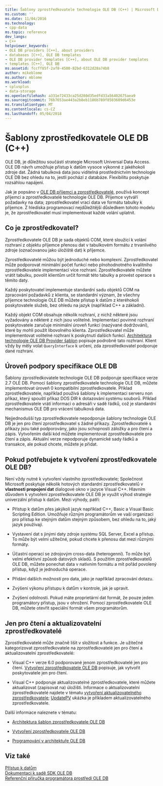 ```yaml
---
title: Šablony zprostředkovatele technologie OLE DB (C++) | Microsoft Docs
ms.custom: ''
ms.date: 11/04/2016
ms.technology:
- cpp-data
ms.topic: reference
dev_langs:
- C++
helpviewer_keywords:
- OLE DB providers [C++], about providers
- databases [C++], OLE DB templates
- OLE DB provider templates [C++], about OLE DB provider templates
- templates [C++], OLE DB
ms.assetid: fccff85f-2af8-4500-82bd-6312d28a74b8
author: mikeblome
ms.author: mblome
ms.workload:
- cplusplus
- data-storage
ms.openlocfilehash: a331e72433ca25d280d35edfd33a56402675aea9
ms.sourcegitcommit: 76b7653ae443a2b8eb1186b789f8503609d6453e
ms.translationtype: MT
ms.contentlocale: cs-CZ
ms.lasthandoff: 05/04/2018
---
```

# <a name="ole-db-provider-templates-c"></a>Šablony zprostředkovatele OLE DB (C++)
OLE DB, je důležitou součástí strategie Microsoft Universal Data Access. OLE DB návrh umožňuje přístup k datům vysoce výkonné z jakéhokoli zdroje dat. Žádná tabulková data jsou viditelná prostřednictvím technologie OLE DB bez ohledu na to, jestli pochází z databáze. Flexibilitu poskytuje rozsáhlou napájení.  
  
 Jak je popsáno v [OLE DB příjemci a zprostředkovatelé](../../data/oledb/ole-db-consumers-and-providers.md), používá koncept příjemci a zprostředkovatelé technologie OLE DB. Příjemce vytváří požadavky na data; zprostředkovatel vrací data ve formátu tabulky k příjemce. Z hlediska programovací nejdůležitější důsledkem tohoto modelu je, že zprostředkovatel musí implementovat každé volání uplatnit.  
  
## <a name="what-is-a-provider"></a>Co je zprostředkovatel?  
 Zprostředkovatele OLE DB je sada objektů COM, které sloužící k volání rozhraní z objektu příjemce přenosu dat v tabulkovém formátu z trvanlivého zdroje (označovanou jako úložiště dat) k příjemce.  
  
 Zprostředkovatelé můžou být jednoduché nebo komplexní. Zprostředkovatel může podporovat minimální počet funkcí nebo plnohodnotného kvalitního zprostředkovatele implementací více rozhraní. Zprostředkovatele můžete vrátit tabulku, povolit klientům určit formát této tabulky a provést operace s těmito daty.  
  
 Každý poskytovatel implementuje standardní sadu objektů COM na zpracování požadavků z klienta, se standardní význam, že všechny příjemce technologie OLE DB můžete přístup k datům z kteréhokoli poskytovatele služeb, bez ohledu na jazyk (například C++ a základní).  
  
 Každý objekt COM obsahuje několik rozhraní, z nichž některé jsou vyžadovány a některé z nich jsou volitelné. Implementací povinné rozhraní poskytovatele zaručuje minimální úroveň funkcí (nazývané dodržování), které by mohli použít libovolného klienta. Zprostředkovatel může implementovat volitelné rozhraní k poskytnutí dalších funkcí. [Architektura technologie OLE DB Provider šablon](../../data/oledb/ole-db-provider-template-architecture.md) popisuje podrobně tato rozhraní. Klient vždy by měly volat `QueryInterface` k určení, zda zprostředkovatel podporuje dané rozhraní.  
  
## <a name="ole-db-specification-level-support"></a>Úroveň podpory specifikace OLE DB  
 Šablony zprostředkovatele technologie OLE DB podporuje specifikace verze 2.7 OLE DB. Pomocí šablony zprostředkovatele technologie OLE DB, můžete implementovat úroveň 0 kompatibilní zprostředkovatele. Příklad zprostředkovatele, například používá šablony k implementaci serveru non příkaz, který spouští příkaz DOS DIR k dotazování systému souborů. Příklad zprostředkovatele vrátí informaci o adresáři v sadě řádků, což je standardní mechanismus OLE DB pro vrácení tabulková data.  
  
 Nejjednodušší typ zprostředkovatele nepodporuje šablony technologie OLE DB je jen pro čtení zprostředkovatel s žádné příkazy. Zprostředkovatelé s příkazy jsou také podporovány, jako jsou schopnosti záložky a pro čtení a zápis. Vytvořením další kód můžete implementovat zprostředkovatele pro čtení a zápis. Aktuální verze nepodporuje dynamické sady řádků a transakce, ale pokud chcete, můžete je přidat.  
  
## <a name="when-do-you-need-to-create-an-ole-db-provider"></a>Pokud potřebujete k vytvoření zprostředkovatele OLE DB?  
 Není vždy nutné k vytvoření vlastního zprostředkovatele; Společnost Microsoft poskytuje několik hotových standardní zprostředkovatelů v **vlastnosti propojení dat** dialogové okno v jazyce Visual C++. Hlavním důvodem k vytvoření zprostředkovatele OLE DB je využít výhod strategie univerzální přístup k datům. Mezi výhody, patří:  
  
-   Přístup k datům přes jakýkoli jazyk například C++, Basic a Visual Basic Scripting Edition. Umožňuje různým programátorům ve vaší organizaci pro přístup ke stejným datům stejným způsobem, bez ohledu na to, jaký jazyk používají.  
  
-   Vystavení dat s jinými daty zdroje systému SQL Server, Excel a přístup. To může být velmi užitečné, pokud chcete k přenosu dat mezi různými formáty.  
  
-   Účastní operací se zdrojovým cross-data (heterogenní). To může být velmi efektivní způsob datových skladů. S použitím zprostředkovatelů OLE DB, můžete ponechat data v nativním formátu a mít pořád povolený přístup, když je jednoduchá operace.  
  
-   Přidání dalších možností pro data, jako je například zpracování dotazu.  
  
-   Zvýšení výkonu přístupu k datům v kontrole, jak je upravit.  
  
-   Zvýšení odolnosti. Pokud máte proprietární dat formát, že pouze jeden programátory přístup, jsou v ohrožení. Pomocí zprostředkovatele OLE DB, můžete otevřít speciální formát všem programátorům.  
  
## <a name="read-only-and-updatable-providers"></a>Jen pro čtení a aktualizovatelní zprostředkovatelé  
 Zprostředkovatelé může značně lišit v složitost a funkce. Je užitečné kategorizovat zprostředkovatele na zprostředkovatelé jen pro čtení a aktualizovatelní zprostředkovatelé:  
  
-   Visual C++ verze 6.0 podporované jenom zprostředkovatelé jen pro čtení. [Vytvoření zprostředkovatele OLE DB](../../data/oledb/creating-an-ole-db-provider.md) popisuje, jak vytvořit poskytovatele jen pro čtení.  
  
-   Visual C++ podporuje aktualizovatelné zprostředkovatele, které můžete aktualizovat (zapisovat na) úložišti. Informace o aktualizovatelní zprostředkovatelé najdete v tématu [vytvoření aktualizovatelného zprostředkovatele](../../data/oledb/creating-an-updatable-provider.md); [UpdatePV](http://msdn.microsoft.com/en-us/c8bed873-223c-4a7d-af55-f90138c6f38f) ukázka je příkladem aktualizovatelného zprostředkovatele.  
  
 Další informace naleznete v tématu:  
  
-   [Architektura šablon zprostředkovatele OLE DB](../../data/oledb/ole-db-provider-template-architecture.md)  
  
-   [Vytvoření zprostředkovatele OLE DB](../../data/oledb/creating-an-ole-db-provider.md)  
  
-   [Programování v architektuře OLE DB](../../data/oledb/ole-db-programming.md)  
  
## <a name="see-also"></a>Viz také  
 [Přístup k datům](../data-access-in-cpp.md)   
 [Dokumentaci k sadě SDK OLE DB](https://msdn.microsoft.com/en-us/library/ms722784.aspx)   
 [Referenční příručka programátora prostředí OLE DB](https://msdn.microsoft.com/en-us/library/ms713643.aspx)